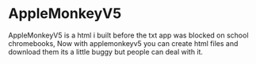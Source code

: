 # AppleMonkeyV5
AppleMonkeyV5 is a html i built before the txt app was blocked on school chromebooks, Now with applemonkeyv5 you can create html files and download them its a little buggy but people can deal with it.
